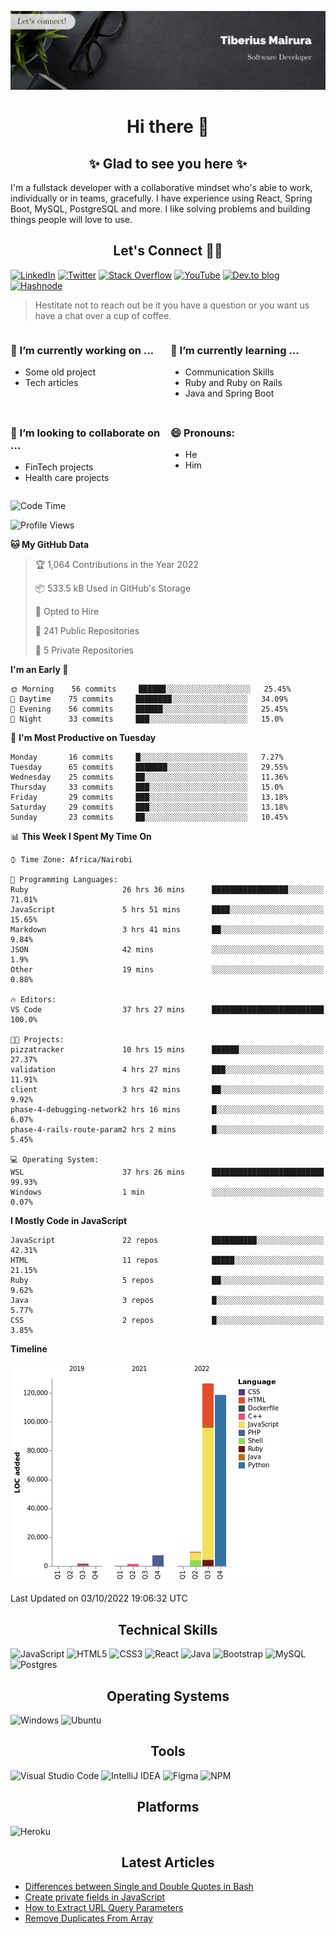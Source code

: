 ![cover-image](assets/images/banner.jpg)

<h1 align="center">
 Hi there 👋
</h1>

<h2 align="center"> ✨ Glad to see you here ✨ </h2>

I'm a fullstack developer with a collaborative mindset who's able to work, individually or in teams, gracefully. I have experience using React, Spring Boot, MySQL, PostgreSQL and more. I like solving problems and building things people will love to use.

<h2 align="center"> Let's Connect 🤝🏾 </h2>

[![LinkedIn](https://img.shields.io/badge/linkedin-%230077B5.svg?style=for-the-badge&logo=linkedin&logoColor=white)](https://www.linkedin.com/in/tiberius-mairura/) [![Twitter](https://img.shields.io/badge/Twitter-%231DA1F2.svg?style=for-the-badge&logo=Twitter&logoColor=white)](https://twitter.com/hermit_tiberius) [![Stack Overflow](https://img.shields.io/badge/-Stackoverflow-FE7A16?style=for-the-badge&logo=stack-overflow&logoColor=white)](https://stackoverflow.com/users/11869442/tiberius) [![YouTube](https://img.shields.io/badge/YouTube-%23FF0000.svg?style=for-the-badge&logo=YouTube&logoColor=white)](https://www.youtube.com/channel/UCEyv3oMzvLUv6tGs9KD_S_A) [![Dev.to blog](https://img.shields.io/badge/dev.to-0A0A0A?style=for-the-badge&logo=dev.to&logoColor=white)](https://dev.to/hermitex) [![Hashnode](https://img.shields.io/badge/Hashnode-2962FF?style=for-the-badge&logo=hashnode&logoColor=white)](https://hashnode.com/@hermitex)

> Hestitate not to reach out be it you have a question or you want us have a chat over a cup of coffee.

<div style="display: grid; gap: 0.5rem; grid-template-columns: repeat(2, 1fr);">

<div>

<h3>🔭  I’m currently working on ...</h3>

- Some old project
- Tech articles

</div>

<div>

<h3>🌱 I’m currently learning ...</h3>

- Communication Skills
- Ruby and Ruby on Rails
- Java and Spring Boot

</div>

<div>
<h3>👯 I’m looking to collaborate on ...</h3>

- FinTech projects
- Health care projects

</div>

<div>
<h3>😄 Pronouns:</h3>

- He
- Him
  
</div>

</div>

<!--START_SECTION:waka-->
![Code Time](http://img.shields.io/badge/Code%20Time-574%20hrs%2050%20mins-blue)

![Profile Views](http://img.shields.io/badge/Profile%20Views-45-blue)

**🐱 My GitHub Data** 

> 🏆 1,064 Contributions in the Year 2022
 > 
> 📦 533.5 kB Used in GitHub's Storage 
 > 
> 💼 Opted to Hire
 > 
> 📜 241 Public Repositories 
 > 
> 🔑 5 Private Repositories  
 > 
**I'm an Early 🐤** 

```text
🌞 Morning    56 commits     ██████░░░░░░░░░░░░░░░░░░░   25.45% 
🌆 Daytime    75 commits     ████████░░░░░░░░░░░░░░░░░   34.09% 
🌃 Evening    56 commits     ██████░░░░░░░░░░░░░░░░░░░   25.45% 
🌙 Night      33 commits     ███░░░░░░░░░░░░░░░░░░░░░░   15.0%

```
📅 **I'm Most Productive on Tuesday** 

```text
Monday       16 commits     █░░░░░░░░░░░░░░░░░░░░░░░░   7.27% 
Tuesday      65 commits     ███████░░░░░░░░░░░░░░░░░░   29.55% 
Wednesday    25 commits     ██░░░░░░░░░░░░░░░░░░░░░░░   11.36% 
Thursday     33 commits     ███░░░░░░░░░░░░░░░░░░░░░░   15.0% 
Friday       29 commits     ███░░░░░░░░░░░░░░░░░░░░░░   13.18% 
Saturday     29 commits     ███░░░░░░░░░░░░░░░░░░░░░░   13.18% 
Sunday       23 commits     ██░░░░░░░░░░░░░░░░░░░░░░░   10.45%

```


📊 **This Week I Spent My Time On** 

```text
⌚︎ Time Zone: Africa/Nairobi

💬 Programming Languages: 
Ruby                     26 hrs 36 mins      █████████████████░░░░░░░░   71.01% 
JavaScript               5 hrs 51 mins       ████░░░░░░░░░░░░░░░░░░░░░   15.65% 
Markdown                 3 hrs 41 mins       ██░░░░░░░░░░░░░░░░░░░░░░░   9.84% 
JSON                     42 mins             ░░░░░░░░░░░░░░░░░░░░░░░░░   1.9% 
Other                    19 mins             ░░░░░░░░░░░░░░░░░░░░░░░░░   0.88%

🔥 Editors: 
VS Code                  37 hrs 27 mins      █████████████████████████   100.0%

🐱‍💻 Projects: 
pizzatracker             10 hrs 15 mins      ██████░░░░░░░░░░░░░░░░░░░   27.37% 
validation               4 hrs 27 mins       ███░░░░░░░░░░░░░░░░░░░░░░   11.91% 
client                   3 hrs 42 mins       ██░░░░░░░░░░░░░░░░░░░░░░░   9.92% 
phase-4-debugging-network2 hrs 16 mins       █░░░░░░░░░░░░░░░░░░░░░░░░   6.07% 
phase-4-rails-route-param2 hrs 2 mins        █░░░░░░░░░░░░░░░░░░░░░░░░   5.45%

💻 Operating System: 
WSL                      37 hrs 26 mins      █████████████████████████   99.93% 
Windows                  1 min               ░░░░░░░░░░░░░░░░░░░░░░░░░   0.07%

```

**I Mostly Code in JavaScript** 

```text
JavaScript               22 repos            ██████████░░░░░░░░░░░░░░░   42.31% 
HTML                     11 repos            █████░░░░░░░░░░░░░░░░░░░░   21.15% 
Ruby                     5 repos             ██░░░░░░░░░░░░░░░░░░░░░░░   9.62% 
Java                     3 repos             █░░░░░░░░░░░░░░░░░░░░░░░░   5.77% 
CSS                      2 repos             █░░░░░░░░░░░░░░░░░░░░░░░░   3.85%

```


**Timeline**

![Chart not found](https://raw.githubusercontent.com/hermitex/hermitex/main/charts/bar_graph.png) 


 Last Updated on 03/10/2022 19:06:32 UTC
<!--END_SECTION:waka-->

<h2 align="center"> Technical Skills </h2>

![JavaScript](https://img.shields.io/badge/javascript-%23323330.svg?style=for-the-badge&logo=javascript&logoColor=%23F7DF1E) ![HTML5](https://img.shields.io/badge/html5-%23E34F26.svg?style=for-the-badge&logo=html5&logoColor=white) ![CSS3](https://img.shields.io/badge/css3-%231572B6.svg?style=for-the-badge&logo=css3&logoColor=white) ![React](https://img.shields.io/badge/react-%2320232a.svg?style=for-the-badge&logo=react&logoColor=%2361DAFB) ![Java](https://img.shields.io/badge/java-%23ED8B00.svg?style=for-the-badge&logo=java&logoColor=white) ![Bootstrap](https://img.shields.io/badge/bootstrap-%23563D7C.svg?style=for-the-badge&logo=bootstrap&logoColor=white) ![MySQL](https://img.shields.io/badge/mysql-%2300f.svg?style=for-the-badge&logo=mysql&logoColor=white) ![Postgres](https://img.shields.io/badge/postgres-%23316192.svg?style=for-the-badge&logo=postgresql&logoColor=white)

<h2 align="center"> Operating Systems </h2>

![Windows](https://img.shields.io/badge/Windows-0078D6?style=for-the-badge&logo=windows&logoColor=white) ![Ubuntu](https://img.shields.io/badge/Ubuntu-E95420?style=for-the-badge&logo=ubuntu&logoColor=white)

<h2 align="center"> Tools </h2>

![Visual Studio Code](https://img.shields.io/badge/Visual%20Studio%20Code-0078d7.svg?style=for-the-badge&logo=visual-studio-code&logoColor=white) ![IntelliJ IDEA](https://img.shields.io/badge/IntelliJIDEA-000000.svg?style=for-the-badge&logo=intellij-idea&logoColor=white) ![Figma](https://img.shields.io/badge/figma-%23F24E1E.svg?style=for-the-badge&logo=figma&logoColor=white) ![NPM](https://img.shields.io/badge/NPM-%23000000.svg?style=for-the-badge&logo=npm&logoColor=white)

<h2 align="center"> Platforms </h2>

![Heroku](https://img.shields.io/badge/heroku-%23430098.svg?style=for-the-badge&logo=heroku&logoColor=white)

 <h2 align="center">Latest Articles </h2>

- [Differences between Single and Double Quotes in Bash](https://dev.to/hermitex/differences-between-single-and-double-quotes-in-bash-3eog)
- [Create private fields in JavaScript](https://dev.to/hermitex/create-private-fields-in-javascript-3ean)
- [How to Extract URL Query Parameters](https://dev.to/hermitex/how-to-extract-url-search-parameters-4k58)
- [Remove Duplicates From Array](https://dev.to/hermitex/remove-duplicates-from-array-1d6h)
